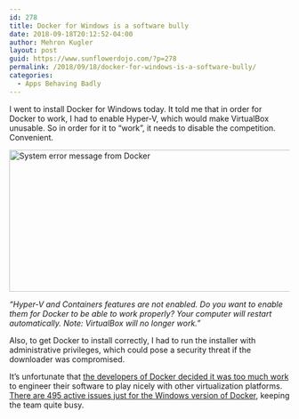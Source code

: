 ```yaml
---
id: 278
title: Docker for Windows is a software bully
date: 2018-09-18T20:12:52-04:00
author: Mehron Kugler
layout: post
guid: https://www.sunflowerdojo.com/?p=278
permalink: /2018/09/18/docker-for-windows-is-a-software-bully/
categories:
  - Apps Behaving Badly
---
```

I went to install Docker for Windows today. It told me that in order for Docker to work, I had to enable Hyper-V, which would make VirtualBox unusable. So in order for it to &#8220;work&#8221;, it needs to disable the competition. Convenient.

<img loading="lazy" class="aligncenter wp-image-284 size-full" src="https://www.sunflowerdojo.com/wp-content/uploads/2018/09/docker_bully1.png" alt="System error message from Docker" width="693" height="255" srcset="https://www.sunflowerdojo.com/wp-content/uploads/2018/09/docker_bully1.png 693w, https://www.sunflowerdojo.com/wp-content/uploads/2018/09/docker_bully1-300x110.png 300w" sizes="(max-width: 693px) 100vw, 693px" /> 

_&#8220;Hyper-V and Containers features are not enabled. Do you want to enable them for Docker to be able to work properly? Your computer will restart automatically. Note: VirtualBox will no longer work.&#8221;_

Also, to get Docker to install correctly, I had to run the installer with administrative privileges, which could pose a security threat if the downloader was compromised.

It&#8217;s unfortunate that <a href="https://github.com/docker/for-win/issues/2153" target="_blank" rel="noopener">the developers of Docker decided it was too much work</a> to engineer their software to play nicely with other virtualization platforms. <a href="https://github.com/docker/for-win/issues" target="_blank" rel="noopener">There are 495 active issues just for the Windows version of Docker</a>, keeping the team quite busy.